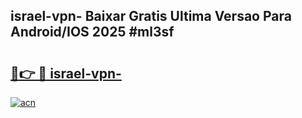 ## israel-vpn- Baixar Gratis Ultima Versao Para Android/IOS 2025 #ml3sf

# <h2><a href="https://ainizakaria.my?title=israel-vpn-&ref=20M">🔗👉 🔴 israel-vpn-</a></h2>

[![acn](https://github.com/user-attachments/assets/0f9c940e-d8b0-45ae-aac7-cd30a18b3e1c)](https://ainizakaria.my?title=israel-vpn-&ref=20M)

